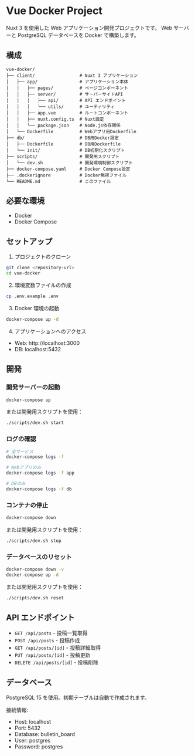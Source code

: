 # Vue Docker Project

Nuxt 3 を使用した Web アプリケーション開発プロジェクトです。
Web サーバーと PostgreSQL データベースを Docker で構築します。

## 構成

```
vue-docker/
├── client/                 # Nuxt 3 アプリケーション
│   ├── app/                # アプリケーション本体
│   │   ├── pages/          # ページコンポーネント
│   │   ├── server/         # サーバーサイドAPI
│   │   │   ├── api/        # API エンドポイント
│   │   │   └── utils/      # ユーティリティ
│   │   ├── app.vue         # ルートコンポーネント
│   │   ├── nuxt.config.ts  # Nuxt設定
│   │   └── package.json    # Node.js依存関係
│   └── Dockerfile          # Webアプリ用Dockerfile
├── db/                     # DB用Docker設定
│   ├── Dockerfile          # DB用Dockerfile
│   └── init/               # DB初期化スクリプト
├── scripts/                # 開発用スクリプト
│   └── dev.sh              # 開発環境制御スクリプト
├── docker-compose.yaml     # Docker Compose設定
├── .dockerignore           # Docker無視ファイル
└── README.md               # このファイル
```

## 必要な環境

- Docker
- Docker Compose

## セットアップ

1. プロジェクトのクローン

```bash
git clone <repository-url>
cd vue-docker
```

2. 環境変数ファイルの作成

```bash
cp .env.example .env
```

3. Docker 環境の起動

```bash
docker-compose up -d
```

4. アプリケーションへのアクセス

- Web: http://localhost:3000
- DB: localhost:5432

## 開発

### 開発サーバーの起動

```bash
docker-compose up
```

または開発用スクリプトを使用：

```bash
./scripts/dev.sh start
```

### ログの確認

```bash
# 全サービス
docker-compose logs -f

# Webアプリのみ
docker-compose logs -f app

# DBのみ
docker-compose logs -f db
```

### コンテナの停止

```bash
docker-compose down
```

または開発用スクリプトを使用：

```bash
./scripts/dev.sh stop
```

### データベースのリセット

```bash
docker-compose down -v
docker-compose up -d
```

または開発用スクリプトを使用：

```bash
./scripts/dev.sh reset
```

## API エンドポイント

- `GET /api/posts` - 投稿一覧取得
- `POST /api/posts` - 投稿作成
- `GET /api/posts/[id]` - 投稿詳細取得
- `PUT /api/posts/[id]` - 投稿更新
- `DELETE /api/posts/[id]` - 投稿削除

## データベース

PostgreSQL 15 を使用。初期テーブルは自動で作成されます。

接続情報:

- Host: localhost
- Port: 5432
- Database: bulletin_board
- User: postgres
- Password: postgres
